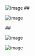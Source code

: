 
![image](https://github.com/user-attachments/assets/25d51daf-c474-44d4-8706-0e0f633e1a70)
##<br>


![image](https://github.com/user-attachments/assets/37ef945d-6907-48d3-908e-4186992506e1)

##<br>

![image](https://github.com/user-attachments/assets/723f6756-00f3-4f0e-8add-14694b3c351c)

![image](https://github.com/user-attachments/assets/d0c264f4-80c4-4941-9bf5-01c0c93b7950)
